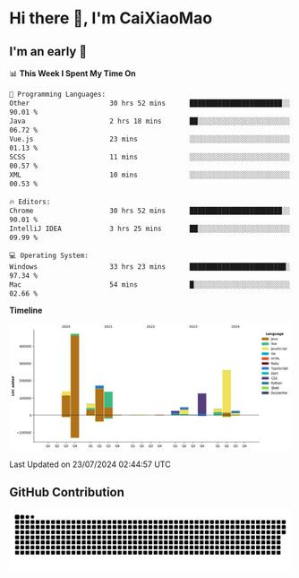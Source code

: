 # Hi there 👋, I'm CaiXiaoMao

## I'm an early 🐤
<!--START_SECTION:waka-->
📊 **This Week I Spent My Time On** 

```text
💬 Programming Languages: 
Other                    30 hrs 52 mins      ███████████████████████░░   90.01 % 
Java                     2 hrs 18 mins       ██░░░░░░░░░░░░░░░░░░░░░░░   06.72 % 
Vue.js                   23 mins             ░░░░░░░░░░░░░░░░░░░░░░░░░   01.13 % 
SCSS                     11 mins             ░░░░░░░░░░░░░░░░░░░░░░░░░   00.57 % 
XML                      10 mins             ░░░░░░░░░░░░░░░░░░░░░░░░░   00.53 % 

🔥 Editors: 
Chrome                   30 hrs 52 mins      ███████████████████████░░   90.01 % 
IntelliJ IDEA            3 hrs 25 mins       ██░░░░░░░░░░░░░░░░░░░░░░░   09.99 % 

💻 Operating System: 
Windows                  33 hrs 23 mins      ████████████████████████░   97.34 % 
Mac                      54 mins             █░░░░░░░░░░░░░░░░░░░░░░░░   02.66 % 
```

**Timeline**

![Lines of Code chart](https://raw.githubusercontent.com/caixiaomao/caixiaomao/main/assets/bar_graph.png)


 Last Updated on 23/07/2024 02:44:57 UTC
<!--END_SECTION:waka-->

## GitHub Contribution
<picture>
  <source media="(prefers-color-scheme: dark)" srcset="/dist/snake/github-contribution-grid-snake-dark.svg" />
  <source media="(prefers-color-scheme: light)" srcset="/dist/snake/github-contribution-grid-snake.svg" />
  <img alt="github contribution grid snake animation" src="/dist/snake/github-contribution-grid-snake.svg" />
</picture>
